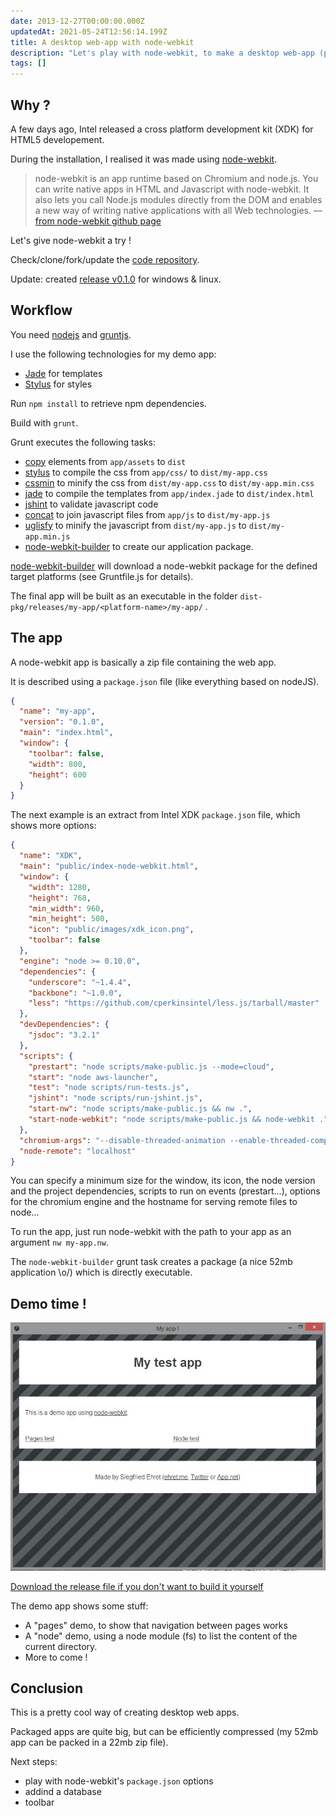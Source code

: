 ```yaml
---
date: 2013-12-27T00:00:00.000Z
updatedAt: 2021-05-24T12:56:14.199Z
title: A desktop web-app with node-webkit
description: "Let's play with node-webkit, to make a desktop web-app (part 1)."
tags: []
---
```


## Why ?

A few days ago, Intel released a cross platform development kit (XDK) for HTML5 developement.

During the installation, I realised it was made using [node-webkit](https://github.com/rogerwang/node-webkit).

> node-webkit is an app runtime based on Chromium and node.js. You can write native apps in HTML and Javascript with node-webkit. It also lets you call Node.js modules directly from the DOM and enables a new way of writing native applications with all Web technologies. &mdash; [from node-webkit github page](https://github.com/rogerwang/node-webkit)

Let's give node-webkit a try !

Check/clone/fork/update the [code repository](https://github.com/SiegfriedEhret/node-webkit-app).

Update: created [release v0.1.0](https://github.com/SiegfriedEhret/node-webkit-app/releases/tag/v0.1.0) for windows & linux.

## Workflow

You need [nodejs](http://nodejs.org/) and
[gruntjs](http://gruntjs.com/).

I use the following technologies for my demo app:

- [Jade](http://jade-lang.com/) for templates
- [Stylus](http://learnboost.github.io/stylus/) for styles

Run `npm install` to retrieve npm dependencies.

Build with `grunt`.

Grunt executes the following tasks:

- [copy](https://github.com/gruntjs/grunt-contrib-copy) elements from `app/assets` to `dist`
- [stylus](https://github.com/gruntjs/grunt-contrib-stylus) to compile the css from `app/css/` to `dist/my-app.css`
- [cssmin](https://github.com/gruntjs/grunt-contrib-cssmin) to minify the css from `dist/my-app.css` to `dist/my-app.min.css`
- [jade](https://github.com/gruntjs/grunt-contrib-jade) to compile the templates from `app/index.jade` to `dist/index.html`
- [jshint](https://github.com/gruntjs/grunt-contrib-jshint) to validate javascript code
- [concat](https://github.com/gruntjs/grunt-contrib-concat) to join javascript files from `app/js` to `dist/my-app.js`
- [uglisfy](https://github.com/gruntjs/grunt-contrib-uglify) to minify the javascript from `dist/my-app.js` to `dist/my-app.min.js`
- [node-webkit-builder](https://github.com/mllrsohn/grunt-node-webkit-builder) to create our application package.

[node-webkit-builder](https://github.com/mllrsohn/grunt-node-webkit-builder) will download a node-webkit package for the defined target platforms (see Gruntfile.js for details).

The final app will be built as an executable in the folder `dist-pkg/releases/my-app/<platform-name>/my-app/` .

## The app

A node-webkit app is basically a zip file containing the web app.

It is described using a `package.json` file (like everything based on nodeJS).

```json
{
  "name": "my-app",
  "version": "0.1.0",
  "main": "index.html",
  "window": {
    "toolbar": false,
    "width": 800,
    "height": 600
  }
}
```

The next example is an extract from Intel XDK `package.json` file, which shows more options:

```json
{
  "name": "XDK",
  "main": "public/index-node-webkit.html",
  "window": {
    "width": 1280,
    "height": 768,
    "min_width": 960,
    "min_height": 500,
    "icon": "public/images/xdk_icon.png",
    "toolbar": false
  },
  "engine": "node >= 0.10.0",
  "dependencies": {
    "underscore": "~1.4.4",
    "backbone": "~1.0.0",
    "less": "https://github.com/cperkinsintel/less.js/tarball/master"
  },
  "devDependencies": {
    "jsdoc": "3.2.1"
  },
  "scripts": {
    "prestart": "node scripts/make-public.js --mode=cloud",
    "start": "node aws-launcher",
    "test": "node scripts/run-tests.js",
    "jshint": "node scripts/run-jshint.js",
    "start-nw": "node scripts/make-public.js && nw .",
    "start-node-webkit": "node scripts/make-public.js && node-webkit ."
  },
  "chromium-args": "--disable-threaded-animation --enable-threaded-compositing",
  "node-remote": "localhost"
}
```

You can specify a minimum size for the window, its icon, the node version and the project dependencies, scripts to run on events (prestart...), options for the chromium engine and the hostname for serving remote files to node...

To run the app, just run node-webkit with the path to your app as an argument `nw my-app.nw`.

The `node-webkit-builder` grunt task creates a package (a nice 52mb application \o/) which is directly executable.

## Demo time !

![node-webkit demo app](../../../public/assets/contentful/4NZxelKwaboTHhePuNB6fn/22a1ed15042bc6a26a78b824a80bb9d1/node_webkit_01.jpg)

[Download the release file if you don't want to build it yourself](https://github.com/SiegfriedEhret/node-webkit-app/releases/tag/v0.1.0)

The demo app shows some stuff:

- A "pages" demo, to show that navigation between pages works
- A "node" demo, using a node module (fs) to list the content of the current directory.
- More to come !

## Conclusion

This is a pretty cool way of creating desktop web apps.

Packaged apps are quite big, but can be efficiently compressed (my 52mb app can be packed in a 22mb zip file).

Next steps:

- play with node-webkit's `package.json` options
- addind a database
- toolbar
